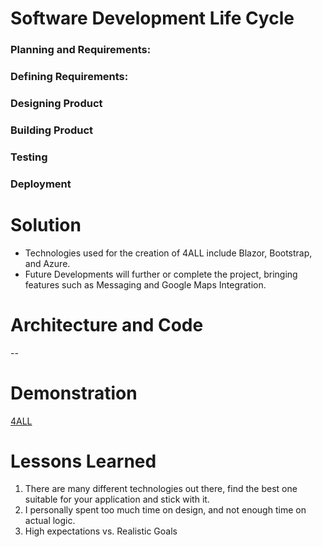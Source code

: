 # Software Development Life Cycle
### Planning and Requirements: 
### Defining Requirements:
### Designing Product
### Building Product
### Testing
### Deployment



# Solution
- Technologies used for the creation of 4ALL include Blazor, Bootstrap, and Azure.
- Future Developments will further or complete the project, bringing features such as Messaging and Google Maps Integration. 

# Architecture and Code 
-- <Link and pictures to Code>
  
# Demonstration
[4ALL](https://4allwebapp.azurewebsites.net)

# Lessons Learned
1. There are many different technologies out there, find the best one suitable for your application and stick with it. 
2. I personally spent too much time on design, and not enough time on actual logic. 
3. High expectations vs. Realistic Goals
